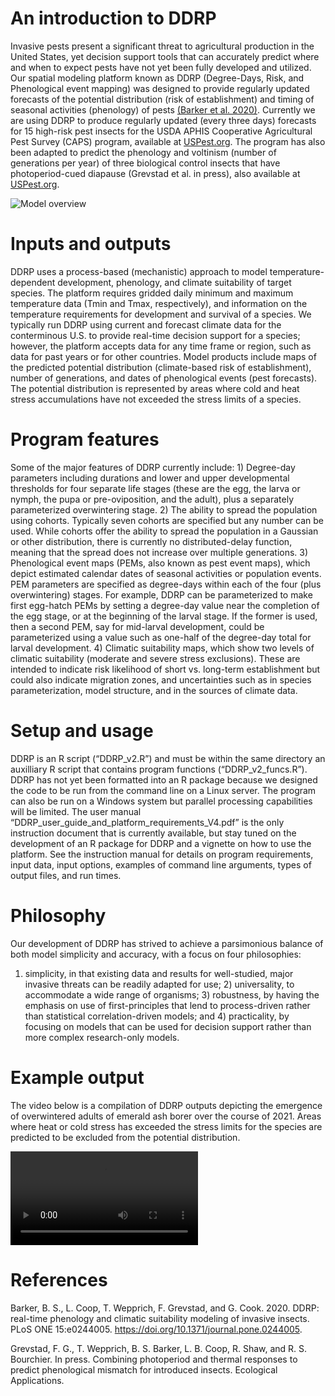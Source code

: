 # An introduction to DDRP

Invasive pests present a significant threat to agricultural production
in the United States, yet decision support tools that can accurately
predict where and when to expect pests have not yet been fully developed
and utilized. Our spatial modeling platform known as DDRP (Degree-Days,
Risk, and Phenological event mapping) was designed to provide regularly
updated forecasts of the potential distribution (risk of establishment)
and timing of seasonal activities (phenology) of pests [(Barker et
al. 2020)](https://doi.org/10.1371/journal.pone.0244005). Currently we
are using DDRP to produce regularly updated (every three days) forecasts
for 15 high-risk pest insects for the USDA APHIS Cooperative
Agricultural Pest Survey (CAPS) program, available at
[USPest.org](http://uspest.org/CAPS). The program has also been adapted
to predict the phenology and voltinism (number of generations per year)
of three biological control insects that have photoperiod-cued diapause
(Grevstad et al. in press), also available at
[USPest.org](http://uspest.org/dd/dodmaps).

![Model
overview](https://github.com/bbarker505/ddrp_v2/blob/master/images/model_overview.tif?raw=true)

# Inputs and outputs

DDRP uses a process-based (mechanistic) approach to model
temperature-dependent development, phenology, and climate suitability of
target species. The platform requires gridded daily minimum and maximum
temperature data (Tmin and Tmax, respectively), and information on the
temperature requirements for development and survival of a species. We
typically run DDRP using current and forecast climate data for the
conterminous U.S. to provide real-time decision support for a species;
however, the platform accepts data for any time frame or region, such as
data for past years or for other countries. Model products include maps
of the predicted potential distribution (climate-based risk of
establishment), number of generations, and dates of phenological events
(pest forecasts). The potential distribution is represented by areas
where cold and heat stress accumulations have not exceeded the stress
limits of a species.

# Program features

Some of the major features of DDRP currently include: 1) Degree-day
parameters including durations and lower and upper developmental
thresholds for four separate life stages (these are the egg, the larva
or nymph, the pupa or pre-oviposition, and the adult), plus a separately
parameterized overwintering stage. 2) The ability to spread the
population using cohorts. Typically seven cohorts are specified but any
number can be used. While cohorts offer the ability to spread the
population in a Gaussian or other distribution, there is currently no
distributed-delay function, meaning that the spread does not increase
over multiple generations. 3) Phenological event maps (PEMs, also known
as pest event maps), which depict estimated calendar dates of seasonal
activities or population events. PEM parameters are specified as
degree-days within each of the four (plus overwintering) stages. For
example, DDRP can be parameterized to make first egg-hatch PEMs by
setting a degree-day value near the completion of the egg stage, or at
the beginning of the larval stage. If the former is used, then a second
PEM, say for mid-larval development, could be parameterized using a
value such as one-half of the degree-day total for larval development.
4) Climatic suitability maps, which show two levels of climatic
suitability (moderate and severe stress exclusions). These are intended
to indicate risk likelihood of short vs. long-term establishment but
could also indicate migration zones, and uncertainties such as in
species parameterization, model structure, and in the sources of climate
data.

# Setup and usage

DDRP is an R script (“DDRP\_v2.R”) and must be within the same directory
an auxilliary R script that contains program functions
(“DDRP\_v2\_funcs.R”). DDRP has not yet been formatted into an R package
because we designed the code to be run from the command line on a Linux
server. The program can also be run on a Windows system but parallel
processing capabilities will be limited. The user manual
“DDRP\_user\_guide\_and\_platform\_requirements\_V4.pdf” is the only
instruction document that is currently available, but stay tuned on the
development of an R package for DDRP and a vignette on how to use the
platform. See the instruction manual for details on program
requirements, input data, input options, examples of command line
arguments, types of output files, and run times.

# Philosophy

Our development of DDRP has strived to achieve a parsimonious balance of
both model simplicity and accuracy, with a focus on four philosophies:
1) simplicity, in that existing data and results for well-studied, major
invasive threats can be readily adapted for use; 2) universality, to
accommodate a wide range of organisms; 3) robustness, by having the
emphasis on use of first-principles that lend to process-driven rather
than statistical correlation-driven models; and 4) practicality, by
focusing on models that can be used for decision support rather than
more complex research-only models.

# Example output

The video below is a compilation of DDRP outputs depicting the emergence
of overwintered adults of emerald ash borer over the course of 2021.
Areas where heat or cold stress has exceeded the stress limits for the
species are predicted to be excluded from the potential distribution.

![Movie](https://github.com/bbarker505/ddrp_v2/tree/master/images/EAB_2021.wmv?raw=true)

# References

Barker, B. S., L. Coop, T. Wepprich, F. Grevstad, and G. Cook. 2020.
DDRP: real-time phenology and climatic suitability modeling of invasive
insects. PLoS ONE 15:e0244005.
<https://doi.org/10.1371/journal.pone.0244005>.

Grevstad, F. G., T. Wepprich, B. S. Barker, L. B. Coop, R. Shaw, and R.
S. Bourchier. In press. Combining photoperiod and thermal responses to
predict phenological mismatch for introduced insects. Ecological
Applications.
